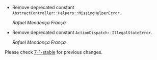 *   Remove deprecated constant `AbstractController::Helpers::MissingHelperError`.

    *Rafael Mendonça França*

*   Remove deprecated constant `ActionDispatch::IllegalStateError`.

    *Rafael Mendonça França*

Please check [7-1-stable](https://github.com/rails/rails/blob/7-1-stable/actionpack/CHANGELOG.md) for previous changes.

